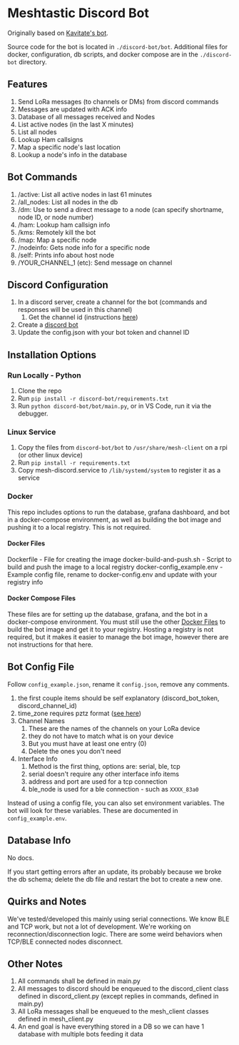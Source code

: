 # Meshtastic Discord Bot

Originally based on [Kavitate's bot](https://github.com/Kavitate/Meshtastic-Discord-Bot).

Source code for the bot is located in `./discord-bot/bot`. Additional files for docker, configuration, db scripts, and docker compose are in the `./discord-bot` directory.

## Features

1. Send LoRa messages (to channels or DMs) from discord commands
2. Messages are updated with ACK info
3. Database of all messages received and Nodes
4. List active nodes (in the last X minutes)
5. List all nodes
6. Lookup Ham callsigns
7. Map a specific node's last location
8. Lookup a node's info in the database

## Bot Commands

1. /active: List all active nodes in last 61 minutes
2. /all_nodes: List all nodes in the db
3. /dm: Use to send a direct message to a node (can specify shortname, node ID, or node number)
4. /ham: Lookup ham callsign info
5. /kms: Remotely kill the bot
6. /map: Map a specific node
7. /nodeinfo: Gets node info for a specific node
8. /self: Prints info about host node
9. /YOUR_CHANNEL_1 (etc): Send message on channel

## Discord Configuration

1. In a discord server, create a channel for the bot (commands and responses will be used in this channel)
    1. Get the channel id (instructions [here](https://support.discord.com/hc/en-us/articles/206346498-Where-can-I-find-my-User-Server-Message-ID))
2. Create a [discord bot](https://discordpy.readthedocs.io/en/stable/discord.html)
3. Update the config.json with your bot token and channel ID

## Installation Options

### Run Locally - Python

1. Clone the repo
2. Run `pip install -r discord-bot/requirements.txt`
3. Run `python discord-bot/bot/main.py`, or in VS Code, run it via the debugger.

### Linux Service

1. Copy the files from `discord-bot/bot` to `/usr/share/mesh-client` on a rpi (or other linux device)
2. Run `pip install -r requirements.txt`
3. Copy mesh-discord.service to `/lib/systemd/system` to register it as a service

### Docker

This repo includes options to run the database, grafana dashboard, and bot in a docker-compose environment, as well as building the bot image and pushing it to a local registry. This is not required.

#### Docker Files

Dockerfile - File for creating the image
docker-build-and-push.sh - Script to build and push the image to a local registry
docker-config_example.env - Example config file, rename to docker-config.env and update with your registry info

#### Docker Compose Files

These files are for setting up the database, grafana, and the bot in a docker-compose environment. You must still use the other [Docker Files](#docker-files) to build the bot image and get it to your registry. Hosting a registry is not required, but it makes it easier to manage the bot image, however there are not instructions for that here.

## Bot Config File

Follow `config_example.json`, rename it `config.json`, remove any comments.

1. the first couple items should be self explanatory (discord_bot_token, discord_channel_id)
2. time_zone requires pztz format ([see here](https://gist.github.com/heyalexej/8bf688fd67d7199be4a1682b3eec7568))
3. Channel Names
    1. These are the names of the channels on your LoRa device
    2. they do not have to match what is on your device
    3. But you must have at least one entry (0)
    4. Delete the ones you don't need
4. Interface Info
    1. Method is the first thing, options are: serial, ble, tcp
    2. serial doesn't require any other interface info items
    3. address and port are used for a tcp connection
    4. ble_node is used for a ble connection - such as `XXXX_83a0`

Instead of using a config file, you can also set environment variables. The bot will look for these variables. These are documented in `config_example.env`.

## Database Info

No docs.

If you start getting errors after an update, its probably because we broke the db schema; delete the db file and restart the bot to create a new one.

## Quirks and Notes

We've tested/developed this mainly using serial connections. We know BLE and TCP work, but not a lot of development. We're working on reconnection/disconnection logic. There are some weird behaviors when TCP/BLE connected nodes disconnect.

## Other Notes

1. All commands shall be defined in main.py
2. All messages to discord should be enqueued to the discord_client class defined in discord_client.py (except replies in commands, defined in main.py)
3. All LoRa messages shall be enqueued to the mesh_client classes defined in mesh_client.py
4. An end goal is have everything stored in a DB so we can have 1 database with multiple bots feeding it data
